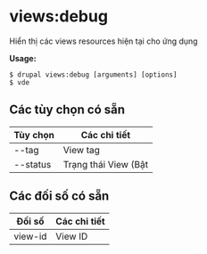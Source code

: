 # views:debug
Hiển thị các views resources hiện tại cho ứng dụng

**Usage:**
```
$ drupal views:debug [arguments] [options]
$ vde  
```

## Các tùy chọn có sẵn
Tùy chọn | Các chi tiết
-------|-------------
--tag | View tag
--status | Trạng thái View (Bật|Tắt)

## Các đối số có sẵn
Đối số | Các chi tiết
---------|-------------
view-id | View ID
